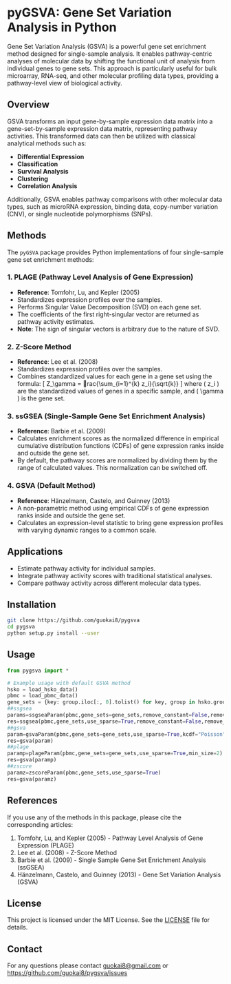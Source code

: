 
# pyGSVA: Gene Set Variation Analysis in Python

Gene Set Variation Analysis (GSVA) is a powerful gene set enrichment method designed for single-sample analysis. It enables pathway-centric analyses of molecular data by shifting the functional unit of analysis from individual genes to gene sets. This approach is particularly useful for bulk microarray, RNA-seq, and other molecular profiling data types, providing a pathway-level view of biological activity.

## Overview

GSVA transforms an input gene-by-sample expression data matrix into a gene-set-by-sample expression data matrix, representing pathway activities. This transformed data can then be utilized with classical analytical methods such as:

- **Differential Expression**
- **Classification**
- **Survival Analysis**
- **Clustering**
- **Correlation Analysis**

Additionally, GSVA enables pathway comparisons with other molecular data types, such as microRNA expression, binding data, copy-number variation (CNV), or single nucleotide polymorphisms (SNPs).

## Methods

The `pyGSVA` package provides Python implementations of four single-sample gene set enrichment methods:

### 1. **PLAGE** (Pathway Level Analysis of Gene Expression)
   - **Reference**: Tomfohr, Lu, and Kepler (2005)
   - Standardizes expression profiles over the samples.
   - Performs Singular Value Decomposition (SVD) on each gene set.
   - The coefficients of the first right-singular vector are returned as pathway activity estimates.
   - **Note**: The sign of singular vectors is arbitrary due to the nature of SVD.

### 2. **Z-Score Method**
   - **Reference**: Lee et al. (2008)
   - Standardizes expression profiles over the samples.
   - Combines standardized values for each gene in a gene set using the formula:
     \[
     Z_\gamma = rac{\sum_{i=1}^{k} z_i}{\sqrt{k}}
     \]
     where \( z_i \) are the standardized values of genes in a specific sample, and \( \gamma \) is the gene set.

### 3. **ssGSEA** (Single-Sample Gene Set Enrichment Analysis)
   - **Reference**: Barbie et al. (2009)
   - Calculates enrichment scores as the normalized difference in empirical cumulative distribution functions (CDFs) of gene expression ranks inside and outside the gene set.
   - By default, the pathway scores are normalized by dividing them by the range of calculated values. This normalization can be switched off.

### 4. **GSVA** (Default Method)
   - **Reference**: Hänzelmann, Castelo, and Guinney (2013)
   - A non-parametric method using empirical CDFs of gene expression ranks inside and outside the gene set.
   - Calculates an expression-level statistic to bring gene expression profiles with varying dynamic ranges to a common scale.

## Applications

- Estimate pathway activity for individual samples.
- Integrate pathway activity scores with traditional statistical analyses.
- Compare pathway activity across different molecular data types.

## Installation

```bash
git clone https://github.com/guokai8/pygsva
cd pygsva
python setup.py install --user
```

## Usage

```python
from pygsva import *

# Example usage with default GSVA method
hsko = load_hsko_data()
pbmc = load_pbmc_data()
gene_sets = {key: group.iloc[:, 0].tolist() for key, group in hsko.groupby(hsko.iloc[:, 2])}
##ssgsea
params=ssgseaParam(pbmc,gene_sets=gene_sets,remove_constant=False,remove_nz_constant=False,use_sparse=True)
res=ssgsea(pbmc,gene_sets,use_sparse=True,remove_constant=False,remove_nz_constant=False)
##gsva
param=gsvaParam(pbmc,gene_sets=gene_sets,use_sparse=True,kcdf="Poisson",n_jobs=1)
res=gsva(param)
##plage
paramp=plageParam(pbmc,gene_sets=gene_sets,use_sparse=True,min_size=2)
res=gsva(paramp)
##zscore
paramz=zscoreParam(pbmc,gene_sets,use_sparse=True)
res=gsva(paramz)
```

## References

If you use any of the methods in this package, please cite the corresponding articles:

1. Tomfohr, Lu, and Kepler (2005) - Pathway Level Analysis of Gene Expression (PLAGE)
2. Lee et al. (2008) - Z-Score Method
3. Barbie et al. (2009) - Single Sample Gene Set Enrichment Analysis (ssGSEA)
4. Hänzelmann, Castelo, and Guinney (2013) - Gene Set Variation Analysis (GSVA)

## License

This project is licensed under the MIT License. See the [LICENSE](LICENSE) file for details.

## Contact

For any questions please contact guokai8@gmail.com or https://github.com/guokai8/pygsva/issues
